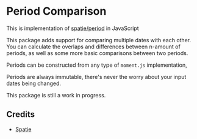 
# Period Comparison

This is implementation of [spatie/period](https://github.com/spatie/period) in JavaScript

This package adds support for comparing multiple dates with each other.
You can calculate the overlaps and differences between n-amount of periods,
as well as some more basic comparisons between two periods.

Periods can be constructed from any type of `moment.js` implementation, 

Periods are always immutable, there's never the worry about your input dates being changed. 

This package is still a work in progress.

## Credits

- [Spatie](https://github.com/spatie)
